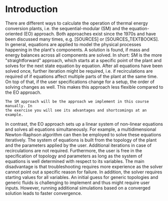 # Introduction

There are different ways to calculate the operation of thermal energy conversion
plants, i.e. the sequential-modular (SM) and the equation-oriented (EO)
approach. Both approaches exist since the 1970s and have been discussed many
times, e.g. [SOURCES] or [SOURCES_TEXTBOOKS]. In general, equations are applied to model the physical
processes happening in the plant's components. A solution is found, if mass and
energy balances across all components are solved. In short: SM is the more
"straightforward" approach, which starts at a specific point of the plant and
solves for the next state equation by equation. After all equations have been
solved once, further iteration might be required, i.e. if recirculations are
required of if equations affect multiple parts of the plant at the same time. On
top of that, if the user specifications change for a setup, the order of
solving changes as well. This makes this approach less flexible compared to the
EO approach.

```{note}
The SM approach will be the approach we implement in this course manually. In
the exercise you will see its advantages and shortcomings at an example.
```

In contrast, the EO approach sets up a linear system of non-linear equations and
solves all equations simultaneously. For example, a multidimensional
Newton-Raphson algorithm can then be employed to solve these equations
iteratively. The system of equations is built from the topology of the plant and
the parameters applied by the user. Additional iterations in case of
recirculations are not required. Furthermore, the user is free in the
specification of topology and parameters as long as the system of equations is
well determined with respect to its variables. The main disadvantage is that
troubleshooting requires more experience as the solver cannot point out a
specific reason for failure. In addition, the solver requires starting values
for all variables. An initial guess for generic topologies and generic fluids is
challenging to implement and thus might require user inputs. However, running
additional simulations based on a converged solution leads to faster
convergence.

